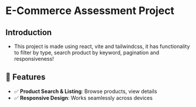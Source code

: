 # E-Commerce Assessment Project

## Introduction
- This project is made using react, vite and tailwindcss, it has functionality to filter by type, search product by keyword, pagination and responsiveness!

## 🧾 Features

- ✅ **Product Search & Listing**: Browse products, view details
- ✅ **Responsive Design**: Works seamlessly across devices